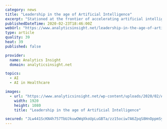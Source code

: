 ```yaml
---
category: news
title: "Leadership in the age of Artificial Intelligence"
excerpt: "Stationed at the frontier of accelerating artificial intelligence (AI) landscape ... business executives are showered with great success in AI across five major industries – retail, transportation, healthcare, financial services, and technology itself. Tracing the success-map of such leaders, executives across various other sectors are ..."
publishedDateTime: 2020-02-23T18:46:00Z
webUrl: "https://www.analyticsinsight.net/leadership-in-the-age-of-artificial-intelligence/"
type: article
quality: 39
heat: 39
published: false

provider:
  name: Analytics Insight
  domain: analyticsinsight.net

topics:
  - AI
  - AI in Healthcare

images:
  - url: "https://www.analyticsinsight.net/wp-content/uploads/2020/02/AI-Leadership.jpg"
    width: 1920
    height: 1080
    title: "Leadership in the age of Artificial Intelligence"

secured: "JLw441ScKN4h757TbUJkuwOWqXkoUpLuGBTa/zz15ociw7A6ZpqS8HnOppmSymSR+dBXHrRQrrkWaNQZOLVZF/D5PpGKon1GfhyJ8tAZFUfii0acYkaMrzYBZdGdt1e20A9i5jiDv9qQJzaQ//LAYnBUYJiBCmuaNV1+Zl8RTK7QbDkmWG4sRZZOVps9vri38E2Rb70dD9t9D0VUy9+SmTtMstuw2XnXGMgAH/ZqFXWMDCLlVOMea9oQ+cMPFLIWoKnSWGTYM1FdVGdnQdfO4kHzEzv3vMBZeroiIkOrFVai6Ahzi+LylUXeGWG30gw/;DyscQZpKyYstSr4hycpMbg=="
---
```


